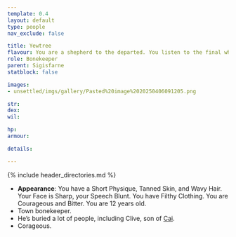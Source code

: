 ```yaml
---
template: 0.4
layout: default
type: people
nav_exclude: false

title: Yewtree
flavour: You are a shepherd to the departed. You listen to the final whispers of the dead as they descend into the cold, unyielding earth. You know that to fully celebrate the gift of life, we must honor its finale as well.
role: Bonekeeper
parent: Sigisfarne
statblock: false

images:
- unsettled/imgs/gallery/Pasted%20image%2020250406091205.png

str: 
dex: 
wil: 

hp: 
armour: 

details:

---
```


{% include header_directories.md %}

- **Appearance**: You have a Short Physique, Tanned Skin, and Wavy Hair. Your Face is Sharp, your Speech Blunt. You have Filthy Clothing. You are Courageous and Bitter. You are 12 years old.
- Town bonekeeper.
- He’s buried a lot of people, including Clive, son of [Cai](Cai.md).
- Corageous.
